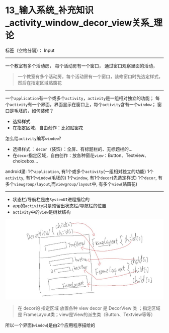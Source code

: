 ﻿# 13_输入系统_补充知识_activity_window_decor_view关系_理论

标签（空格分隔）： Input

---
一个教室有多个活动房，
每个活动房有一个窗口，
通过窗口观察里面的活动，

> 一个教室有多个活动房，每个活动房有一个窗口，装修窗口时先选定样式，然后在指定区域贴窗花

----------
一个`application`有一个或多个`activity`，`activity`是一组相对独立的功能；
每个`activity`有一个界面，界面显示在窗口上，每个`activity`含有一个`window`；
窗口是毛坯的，如何装修？
* 选择样式
* 在指定区域，自由创作：比如贴窗花

怎么给`activity`编写`window`?
* 选择样式 ：`decor`（装饰）：全屏、有标题栏的、无标题栏的...
* 在`decor`指定区域，自由创作：放各种窗花`view`：Button、Textview、choicebox...

android里:
1个`application`, 有1个或多个`activity`(一组相对独立的功能)
1个`activity`, 有1个`window`(毛坯的)
1个`window`, 有1个`decor`(先选定样式)
1个`decor`, 有多个`viewgroup/layout`,而`viewgroup/layout`中, 有多个`view`(贴窗花)


----------
* 状态栏/导航栏是由`SystemUI`进程描绘的
* app的`activity`只是预留出状态栏/导航栏的位置
* `activity`中的`view`是树状结构

![view_树状结构](view_%E6%A0%91%E7%8A%B6%E7%BB%93%E6%9E%84.jpg)

> 在 decor的 指定区域 放置各种 view
> decor 是 DecorView 类 ；指定区域是 FrameLayout类；view是View的派生类（Button、Textview等等）

所以一个界面(`window`)是由2个应用程序描绘的


